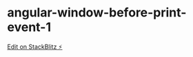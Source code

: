 # angular-window-before-print-event-1

[Edit on StackBlitz ⚡️](https://stackblitz.com/edit/angular-window-before-print-event-ccpqqg)